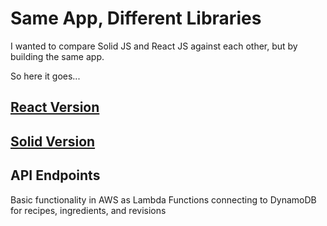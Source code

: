 # Same App, Different Libraries

I wanted to compare Solid JS and React JS against each other, but by building the same app.

So here it goes...

## [React Version](https://recipes-react.jsburn.com/)

## [Solid Version](https://recipes-solid.jsburn.com/)

## API Endpoints

Basic functionality in AWS as Lambda Functions connecting to DynamoDB for recipes, ingredients, and revisions
